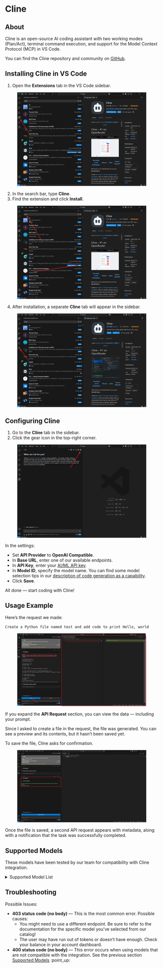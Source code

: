 # Cline

## About

Cline is an open-source AI coding assistant with two working modes (Plan/Act), terminal command execution, and support for the Model Context Protocol (MCP) in VS Code.

You can find the Cline repository and community on [GitHub](https://github.com/cline).

## Installing Cline in VS Code

1. Open the **Extensions** tab in the VS Code sidebar.

<figure><img src="../.gitbook/assets/file-MSoV7yWuiF.png" alt=""><figcaption></figcaption></figure>

2. In the search bar, type **Cline**.
3. Find the extension and click **Install**.

<figure><img src="../.gitbook/assets/file-EtVsh1r3HJ.png" alt=""><figcaption></figcaption></figure>

4. After installation, a separate **Cline** tab will appear in the sidebar.

<figure><img src="../.gitbook/assets/file-2M7nFjSF7c (1).png" alt=""><figcaption></figcaption></figure>

## **Configuring Cline**

1. Go to the **Cline** tab in the sidebar.
2. Click the gear icon in the top-right corner.

<figure><img src="../.gitbook/assets/file-jxjkvunu8d.png" alt=""><figcaption></figcaption></figure>



In the settings:

* Set **API Provider** to **OpenAI Compatible**.
* In **Base URL**, enter one of our available endpoints.
* In **API Key**, enter your [AI/ML API key](https://aimlapi.com/app/keys).
* In **Model ID**, specify the model name. You can find some model selection tips in our [description of code generation as a capability](../capabilities/code-generation.md).
* Click **Save**.

All done — start coding with Cline!

## Usage Example

Here’s the request we made:&#x20;

```
Create a Python file named test and add code to print Hello, world
```

<figure><img src="../.gitbook/assets/file-hUIEu0dwuF.png" alt=""><figcaption></figcaption></figure>

If you expand the **API Request** section, you can view the data — including your prompt.

Since I asked to create a file in the request, the file was generated. You can see a preview and its contents, but it hasn’t been saved yet.

To save the file, Cline asks for confirmation.

<figure><img src="../.gitbook/assets/file-vI3i1xgY23.png" alt=""><figcaption></figcaption></figure>

Once the file is saved, a second API request appears with metadata, along with a notification that the task was successfully completed.

## **Supported Models**

These models have been tested by our team for compatibility with Cline integration.

<details>

<summary>Supported Model List</summary>

* [gpt-3.5-turbo](../api-references/text-models-llm/OpenAI/gpt-3.5-turbo.md)&#x20;
* [gpt-3.5-turbo-0125](../api-references/text-models-llm/OpenAI/gpt-3.5-turbo.md)
* [gpt-3.5-turbo-1106](../api-references/text-models-llm/OpenAI/gpt-3.5-turbo.md)
* [gpt-4o](../api-references/text-models-llm/OpenAI/gpt-4o.md)
* [gpt-4o-2024-05-13](../api-references/text-models-llm/OpenAI/gpt-4o.md)
* [gpt-4o-2024-08-06](../api-references/text-models-llm/OpenAI/gpt-4o.md)
* [gpt-4o-mini](../api-references/text-models-llm/OpenAI/gpt-4o-mini.md)
* [gpt-4o-mini-2024-07-18](../api-references/text-models-llm/OpenAI/gpt-4o-mini.md)
* [chatgpt-4o-latest](../api-references/text-models-llm/OpenAI/gpt-4o.md)
* [gpt-4o-2024-05-13](../api-references/text-models-llm/OpenAI/gpt-4o.md)
* [gpt-4o-2024-08-06](../api-references/text-models-llm/OpenAI/gpt-4o.md)
* [gpt-4-turbo](../api-references/text-models-llm/OpenAI/gpt-4-turbo.md)
* [gpt-4-turbo-2024-04-09](../api-references/text-models-llm/OpenAI/gpt-4-turbo.md)
* [gpt-4-0125-preview](../api-references/text-models-llm/OpenAI/gpt-4-preview.md)
* [gpt-4-1106-preview](../api-references/text-models-llm/OpenAI/gpt-4-preview.md)
* [o3-mini](../api-references/text-models-llm/OpenAI/o3-mini.md)
* [gpt-4.5-preview](broken-reference)
* [openai/gpt-4.1-2025-04-14](../api-references/text-models-llm/openai/gpt-4.1.md)
* [openai/gpt-4.1-mini-2025-04-14](../api-references/text-models-llm/openai/gpt-4.1-mini.md)
* [openai/gpt-4.1-nano-2025-04-14](../api-references/text-models-llm/openai/gpt-4.1-nano.md)
* [openai/o4-mini-2025-04-16](../api-references/text-models-llm/openai/o4-mini.md)



* [deepseek/deepseek-chat](../api-references/text-models-llm/DeepSeek/deepseek-chat.md)
* [deepseek/deepseek-r1](../api-references/text-models-llm/DeepSeek/deepseek-r1.md)



* [meta-llama/Llama-3.2-90B-Vision-Instruct-Turbo](../api-references/text-models-llm/Meta/Llama-3.2-90B-Vision-Instruct-Turbo.md)
* [meta-llama/Llama-Vision-Free](../api-references/text-models-llm/Meta/Llama-Vision-Free.md)
* [meta-llama/Llama-3.3-70B-Instruct-Turbo](../api-references/text-models-llm/Meta/Llama-3.3-70B-Instruct-Turbo.md)
* [meta-llama/Llama-3.2-3B-Instruct-Turbo](../api-references/text-models-llm/Meta/Llama-3.2-3B-Instruct-Turbo.md)
* [meta-llama/Llama-3.2-11B-Vision-Instruct-Turbo](../api-references/text-models-llm/Meta/Llama-3.2-11B-Vision-Instruct-Turbo.md)
* [meta-llama/Meta-Llama-3.1-405B-Instruct-Turbo](../api-references/text-models-llm/Meta/Meta-Llama-3.1-405B-Instruct-Turbo.md)
* [meta-llama/Meta-Llama-3.1-8B-Instruct-Turbo](../api-references/text-models-llm/Meta/Meta-Llama-3.1-8B-Instruct-Turbo.md)
* [meta-llama/Meta-Llama-3.1-70B-Instruct-Turbo](../api-references/text-models-llm/Meta/Meta-Llama-3.1-70B-Instruct-Turbo.md)
* [meta-llama/llama-4-maverick](../api-references/text-models-llm/meta/llama-4-maverick.md)



* [Qwen/Qwen2-72B-Instruct](../api-references/text-models-llm/Alibaba-Cloud/Qwen2-72B-Instruct.md)
* [Qwen/Qwen2.5-7B-Instruct-Turbo](../api-references/text-models-llm/Alibaba-Cloud/Qwen2.5-7B-Instruct-Turbo.md)
* [Qwen/Qwen2.5-Coder-32B-Instruct](../api-references/text-models-llm/Alibaba-Cloud/Qwen2.5-Coder-32B-Instruct.md)
* [qwen-max](../api-references/text-models-llm/Alibaba-Cloud/qwen-max.md)
* [qwen-max-2025-01-25](../api-references/text-models-llm/Alibaba-Cloud/qwen-max.md)
* [qwen-plus](../api-references/text-models-llm/Alibaba-Cloud/qwen-plus.md)
* [qwen-turbo](../api-references/text-models-llm/Alibaba-Cloud/qwen-turbo.md)
* [Qwen/Qwen2.5-72B-Instruct-Turbo](../api-references/text-models-llm/Alibaba-Cloud/Qwen2.5-72B-Instruct-Turbo.md)
* [Qwen/QwQ-32B](../api-references/text-models-llm/alibaba-cloud/qwen-qwq-32b.md)



* [mistralai/Mixtral-8x7B-Instruct-v0.1](../api-references/text-models-llm/Mistral-AI/Mixtral-8x7B-Instruct-v0.1.md)
* [mistralai/Mistral-7B-Instruct-v0.1](../api-references/text-models-llm/Mistral-AI/Mistral-7B-Instruct.md)
* [mistralai/Mistral-7B-Instruct-v0.2](../api-references/text-models-llm/Mistral-AI/Mistral-7B-Instruct.md)
* [mistralai/Mistral-7B-Instruct-v0.3](../api-references/text-models-llm/Mistral-AI/Mistral-7B-Instruct.md)
* [mistralai/mistral-tiny](../api-references/text-models-llm/Mistral-AI/mistral-tiny.md)
* [mistralai/mistral-nemo](../api-references/text-models-llm/Mistral-AI/mistral-nemo.md)
* [mistralai/codestral-2501](../api-references/text-models-llm/Mistral-AI/codestral-2501.md)



* [google/gemini-2.0-flash-exp](../api-references/text-models-llm/Google/gemini-2.0-flash-exp.md)
* [gemini-2.0-flash-exp](../api-references/text-models-llm/Google/gemini-2.0-flash-exp.md)
* [google/gemini-2.0-flash](../api-references/text-models-llm/google/gemini-2.0-flash.md)

- [google/gemini-2.5-pro-preview](broken-reference)



* [x-ai/grok-beta](broken-reference)
* [x-ai/grok-3-beta](../api-references/text-models-llm/xai/grok-3-beta.md)
* [x-ai/grok-3-mini-beta](../api-references/text-models-llm/xai/grok-3-mini-beta.md)



* [neversleep/llama-3.1-lumimaid-70b](broken-reference)
* [anthracite-org/magnum-v4-72b](../api-references/text-models-llm/Anthracite/magnum-v4.md)
* [cohere/command-r-plus](../api-references/text-models-llm/Cohere/command-r-plus.md)
* [nvidia/Llama-3.1-Nemotron-70B-Instruct-HF](../api-references/text-models-llm/NVIDIA/Llama-3.1-Nemotron-70B-Instruct-HF.md)
* [NousResearch/Nous-Hermes-2-Mixtral-8x7B-DPO](../api-references/text-models-llm/NousResearch/Nous-Hermes-2-Mixtral-8x7B-DPO.md)



* [MiniMax-Text-01](../api-references/text-models-llm/MiniMax/text-01.md)
* [abab6.5s-chat](../api-references/text-models-llm/MiniMax/abab6.5s-chat.md)

</details>

## Troubleshooting

Possible Issues:

* **403 status code (no body)** — This is the most common error. Possible causes:
  * You might need to use a different endpoint. Be sure to refer to the documentation for the specific model you've selected from our catalog!
  * The user may have run out of tokens or doesn’t have enough. Check your balance in your account dashboard.
* **400 status code (no body)** — This error occurs when using models that are not compatible with the integration. See the previous section [Supported Models](cline.md#supported-models) :point\_up:
